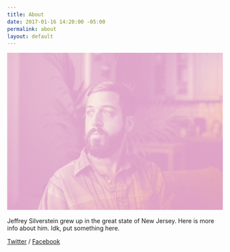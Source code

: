 ```yaml
---
title: About
date: 2017-01-16 14:20:00 -05:00
permalink: about
layout: default
---
```


![jeff-duo.jpg](/uploads/jeff-duo.jpg)

Jeffrey Silverstein grew up in the great state of New Jersey. Here is more info about him. Idk, put something here.

[Twitter](http://www.twitter.com) / [Facebook](http://facebook.com)